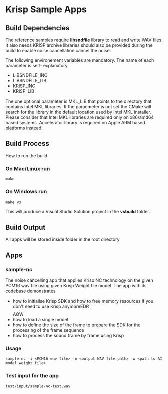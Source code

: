 # Krisp Sample Apps

## Build Dependencies
The reference samples require **libsndfile** library to read and write WAV files. It also needs KRISP archive libraries should also be provided during the build to enable noise cancellation.cancel the noise.

The following environement variables are mandatory. The name of each parameter is self- explanatory.
* LIBSNDFILE_INC
* LIBSNDFILE_LIB
* KRISP_INC
* KRISP_LIB

The one optional parameter is MKL_LIB that points to the directory that contains Intel MKL libraries.  If the paraemeter is not set the CMake will search for the library in the default location used by Intel MKL installer. Please consider that Intel MKL libraries are required only on x86/amd64 based systems. Accelerator library is required on Apple ARM based platforms instead.

## Build Process

How to run the build

### On Mac/Linux run
```make```

### On Windows run
```make vs```

This will produce a Visual Studio Solution project in the **vsbuild** folder.

## Build Output
All apps will be stored inside <bin> folder in the root directory

## Apps
### sample-nc  
The noise cancelling app that applies Krisp NC technology on the given PCM16 wav file using given Krisp Weight file model. The app with its codebase demonstrates 
* how to initialise Krisp SDK and how to free memory resources if you don't need to use Krisp anymoreEDR$$$$$$$$AQW 
* how to load a single model
* how to define the size of the frame to prepare the SDK for the processing of the frame sequence
* how to process the sound frame by frame using Krisp

### Usage
```sample-nc -i <PCM16 wav file> -o <output WAV file path> -w <path to AI model weight file>```

### Test input for the app
```test/input/sample-nc-test.wav```

